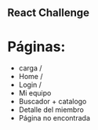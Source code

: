 ## React Challenge

# Páginas:
- carga /
- Home /
- Login /
- Mi equipo
- Buscador + catalogo
- Detalle del miembro
- Página no encontrada